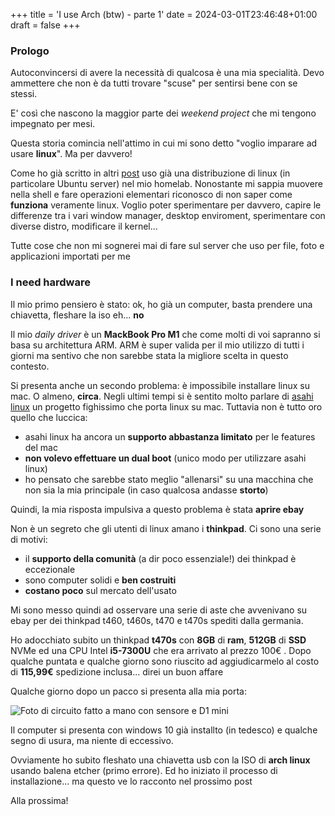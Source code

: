+++
title = 'I use Arch (btw) - parte 1'
date = 2024-03-01T23:46:48+01:00
draft = false
+++


### Prologo

Autoconvincersi di avere la necessità di qualcosa è una mia specialità. Devo ammettere che non è da tutti trovare "scuse" per sentirsi bene con se stessi.

E' così che nascono la maggior parte dei _weekend project_ che mi tengono impegnato per mesi.

Questa storia comincia nell'attimo in cui mi sono detto "voglio imparare ad usare __linux__". Ma per davvero!

Come ho già scritto in altri [post](https://www.lolloandr.com/blog/posts/11---homelab-struggle-parte-2/) uso già una distribuzione di linux (in particolare Ubuntu server) nel mio homelab. Nonostante mi sappia muovere nella shell e fare operazioni elementari riconosco di non saper come __funziona__ veramente linux. Voglio poter sperimentare per davvero, capire le differenze tra i vari window manager, desktop enviroment, sperimentare con diverse distro, modificare il kernel...

Tutte cose che non mi sognerei mai di fare sul server che uso per  file, foto e applicazioni importati per me

### I need hardware

Il mio primo pensiero è stato: ok, ho già un computer, basta prendere una chiavetta, fleshare la iso eh... __no__

Il mio _daily driver_ è un __MackBook Pro M1__ che come molti di voi sapranno si basa su architettura ARM. ARM è super valida per il mio utilizzo di tutti i giorni ma sentivo che non sarebbe stata la migliore scelta in questo contesto.

Si presenta anche un secondo problema: è impossibile installare linux su mac. O almeno, __circa__. Negli ultimi tempi si è sentito molto parlare di [asahi linux](https://asahilinux.org/) un progetto fighissimo che porta linux su mac. Tuttavia non è tutto oro quello che luccica:
- asahi linux ha ancora un __supporto abbastanza limitato__ per le features del mac
- __non volevo effettuare un dual boot__ (unico modo per utilizzare asahi linux)
- ho pensato che sarebbe stato meglio "allenarsi" su una macchina che non sia la mia principale (in caso qualcosa andasse __storto__)

Quindi, la mia risposta impulsiva a questo problema è stata __aprire ebay__

Non è un segreto che gli utenti di linux amano i __thinkpad__. Ci sono una serie di motivi:
- il __supporto della comunità__ (a dir poco essenziale!) dei thinkpad è eccezionale
- sono computer solidi e __ben costruiti__
- __costano poco__ sul mercato dell'usato


Mi sono messo quindi ad osservare una serie di aste che avvenivano su ebay per dei thinkpad t460, t460s, t470 e t470s spediti dalla germania.

Ho adocchiato subito un thinkpad __t470s__ con __8GB__ di __ram__, __512GB__ di __SSD__ NVMe ed una CPU Intel __i5-7300U__ che era arrivato al prezzo 100€ . Dopo qualche puntata e qualche giorno sono riuscito ad aggiudicarmelo al costo di __115,99€__ spedizione inclusa... direi un buon affare

Qualche giorno dopo un pacco si presenta alla mia porta:

![Foto di circuito fatto a mano con sensore e D1 mini](/blog/thinkpad.png)

Il computer si presenta con windows 10 già installto (in tedesco) e qualche segno di usura, ma niente di eccessivo. 

Ovviamente ho subito fleshato una chiavetta usb con la ISO di __arch linux__ usando balena etcher (primo errore). Ed ho iniziato il processo di installazione... ma questo ve lo racconto nel prossimo post

Alla prossima!